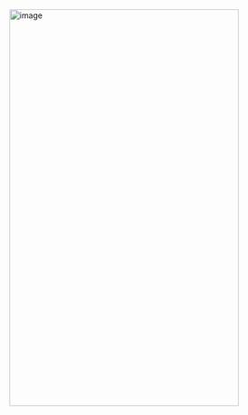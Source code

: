 
<img width="405" height="699" alt="image" src="https://github.com/user-attachments/assets/adc63d9c-21b3-4da1-a9f9-2fd5d0c5da9b" />
